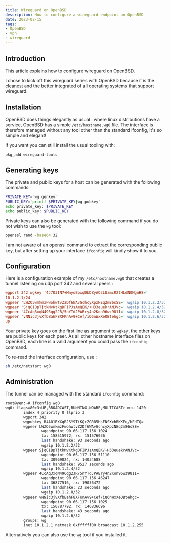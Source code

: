 ```yaml
---
title: Wireguard on OpenBSD
description: How to configure a wireguard endpoint on OpenBSD
date: 2023-02-15
tags:
- OpenBSD
- vpn
- wireguard
---
```


## Introduction

This article explains how to configure wireguard on OpenBSD.

I chose to kick off this wireguard series with OpenBSD because it is the cleanest and the better integrated of all operating systems that support wireguard.

## Installation

OpenBSD does things elegantly as usual : where linux distributions have a service, OpenBSD has a simple `/etc/hostname.wg0` file. The interface is therefore managed without any tool other than the standard ifconfig, it's so simple and elegant!

If you want you can still install the usual tooling with:
```sh
pkg_add wireguard-tools
```

## Generating keys

The private and public keys for a host can be generated with the following commands:
```sh
PRIVATE_KEY=`wg genkey`
PUBLIC_KEY=`printf $PRIVATE_KEY|wg pubkey`
echo private_key: $PRIVATE_KEY
echo public_key: $PUBLIC_KEY
```

Private keys can also be generated with the following command if you do not wish to use the `wg` tool:
```sh
openssl rand -base64 32
```

I am not aware of an openssl command to extract the corresponding public key, but after setting up your interface `ifconfig` will kindly show it to you.

## Configuration

Here is a configuration example of my `/etc/hostname.wg0` that creates a tunnel listening on udp port 342 and several peers :
```cfg
wgport 342 wgkey '4J7O3IN7+MnyoBpxqDbDZyAQ3LUzmcR2tHLdN0MgnH8='
10.1.2.1/24
wgpeer 'LWZO5wmkmzFwohwtvZ2Df6WAvGchcyXpzNEq2m86sSE=' wgaip 10.1.2.2/32
wgpeer 'SjqCIBpTjtkMvKtkgDFIPJsAmQEK/+H33euekrANJVc=' wgaip 10.1.2.4/32
wgpeer '4CcAq3xqN496qg2JR/5nYTdJPABry4n2Kon96wz981I=' wgaip 10.1.2.8/32
wgpeer 'vNNic3jvXfbBahF8XFKnAv9+Cef/iQ6nWxXeOBtehgc=' wgaip 10.1.2.6/32
up
```

Your private key goes on the first line as argument to `wgkey`, the other keys are public keys for each peer. As all other hostname interface files on OpenBSD, each line is a valid argument you could pass the `ifconfig` command.

To re-read the interface configuration, use :
```sh
sh /etc/netstart wg0
```

## Administration

The tunnel can be managed with the standard `ifconfig` command:
```sh
root@yen:~# ifconfig wg0
wg0: flags=80c3<UP,BROADCAST,RUNNING,NOARP,MULTICAST> mtu 1420
        index 4 priority 0 llprio 3
        wgport 342
        wgpubkey R4A01RXXqRJSY9TiKQrZGR85HsFNSXxhRKKEu/bEdTQ=
        wgpeer LWZO5wmkmzFwohwtvZ2Df6WAvGchcyXpzNEq2m86sSE=
                wgendpoint 90.66.117.156 1024
                tx: 158515972, rx: 151576036
                last handshake: 93 seconds ago
                wgaip 10.1.2.2/32
        wgpeer SjqCIBpTjtkMvKtkgDFIPJsAmQEK/+H33euekrANJVc=
                wgendpoint 90.66.117.156 51110
                tx: 30969024, rx: 14034688
                last handshake: 9527 seconds ago
                wgaip 10.1.2.4/32
        wgpeer 4CcAq3xqN496qg2JR/5nYTdJPABry4n2Kon96wz981I=
                wgendpoint 90.66.117.156 46247
                tx: 36877516, rx: 19036472
                last handshake: 23 seconds ago
                wgaip 10.1.2.8/32
        wgpeer vNNic3jvXfbBahF8XFKnAv9+Cef/iQ6nWxXeOBtehgc=
                wgendpoint 90.66.117.156 1025
                tx: 150787792, rx: 146836696
                last handshake: 43 seconds ago
                wgaip 10.1.2.6/32
        groups: wg
        inet 10.1.2.1 netmask 0xffffff00 broadcast 10.1.2.255
```

Alternatively you can also use the `wg` tool if you installed it.
